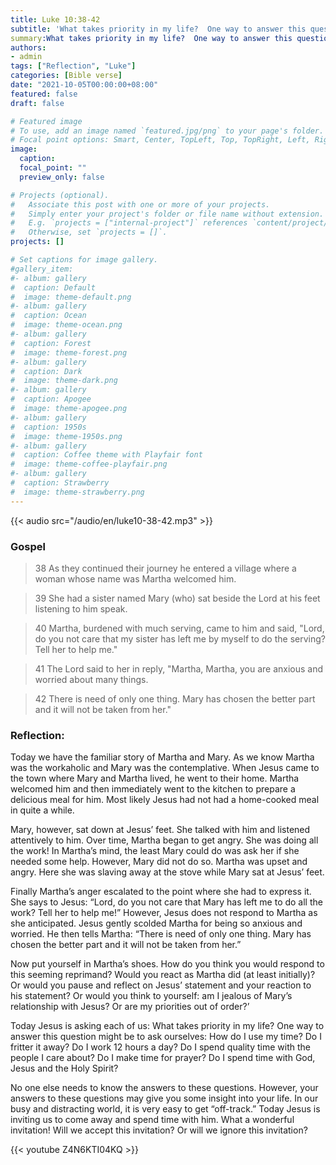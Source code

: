 ```yaml
---
title: Luke 10:38-42
subtitle: 'What takes priority in my life?  One way to answer this question might be to ask ourselves: How do I use my time?  Do I fritter it away?  Do I work 12 hours a day?  Do I spend quality time with the people I care about?  Do I make time for prayer?  Do I spend time with God, Jesus and the Holy Spirit?'
summary:What takes priority in my life?  One way to answer this question might be to ask ourselves: How do I use my time?  Do I fritter it away?  Do I work 12 hours a day?  Do I spend quality time with the people I care about?  Do I make time for prayer?  Do I spend time with God, Jesus and the Holy Spirit?'
authors:
- admin
tags: ["Reflection", "Luke"]
categories: [Bible verse]
date: "2021-10-05T00:00:00+08:00"
featured: false
draft: false

# Featured image
# To use, add an image named `featured.jpg/png` to your page's folder.
# Focal point options: Smart, Center, TopLeft, Top, TopRight, Left, Right, BottomLeft, Bottom, BottomRight
image:
  caption:
  focal_point: ""
  preview_only: false

# Projects (optional).
#   Associate this post with one or more of your projects.
#   Simply enter your project's folder or file name without extension.
#   E.g. `projects = ["internal-project"]` references `content/project/deep-learning/index.md`.
#   Otherwise, set `projects = []`.
projects: []

# Set captions for image gallery.
#gallery_item:
#- album: gallery
#  caption: Default
#  image: theme-default.png
#- album: gallery
#  caption: Ocean
#  image: theme-ocean.png
#- album: gallery
#  caption: Forest
#  image: theme-forest.png
#- album: gallery
#  caption: Dark
#  image: theme-dark.png
#- album: gallery
#  caption: Apogee
#  image: theme-apogee.png
#- album: gallery
#  caption: 1950s
#  image: theme-1950s.png
#- album: gallery
#  caption: Coffee theme with Playfair font
#  image: theme-coffee-playfair.png
#- album: gallery
#  caption: Strawberry
#  image: theme-strawberry.png
---
```


{{< audio src="/audio/en/luke10-38-42.mp3" >}}

### Gospel
> 38 As they continued their journey he entered a village where a woman whose name was Martha welcomed him.

> 39 She had a sister named Mary (who) sat beside the Lord at his feet listening to him speak.

> 40 Martha, burdened with much serving, came to him and said, "Lord, do you not care that my sister has left me by myself to do the serving? Tell her to help me."

> 41 The Lord said to her in reply, "Martha, Martha, you are anxious and worried about many things.

> 42 There is need of only one thing. Mary has chosen the better part and it will not be taken from her."

### Reflection:
Today we have the familiar story of Martha and Mary.  As we know Martha was the workaholic and Mary was the contemplative.  When Jesus came to the town where Mary and Martha lived, he went to their home.  Martha welcomed him and then immediately went to the kitchen to prepare a delicious meal for him.  Most likely Jesus had not had a home-cooked meal in quite a while.

Mary, however, sat down at Jesus’ feet.  She talked with him and listened attentively to him.  Over time, Martha began to get angry.  She was doing all the work!  In Martha’s mind, the least Mary could do was ask her if she needed some help.  However, Mary did not do so.  Martha was upset and angry.  Here she was slaving away at the stove while Mary sat at Jesus’ feet.

Finally Martha’s anger escalated to the point where she had to express it.  She says to Jesus: “Lord, do you not care that Mary has left me to do all the work?  Tell her to help me!”  However, Jesus does not respond to Martha as she anticipated.  Jesus gently scolded Martha for being so anxious and worried.  He then tells Martha: “There is need of only one thing.  Mary has chosen the better part and it will not be taken from her.”

Now put yourself in Martha’s shoes.  How do you think you would respond to this seeming reprimand?  Would you react as Martha did (at least initially)?  Or would you pause and reflect on Jesus’ statement and your reaction to his statement?  Or would you think to yourself: am I jealous of Mary’s relationship with Jesus?  Or are my priorities out of order?’

Today Jesus is asking each of us: What takes priority in my life?  One way to answer this question might be to ask ourselves: How do I use my time?  Do I fritter it away?  Do I work 12 hours a day?  Do I spend quality time with the people I care about?  Do I make time for prayer?  Do I spend time with God, Jesus and the Holy Spirit?

No one else needs to know the answers to these questions.  However, your answers to these questions may give you some insight into your life.  In our busy and distracting world, it is very easy to get “off-track.”  Today Jesus is inviting us to come away and spend time with him.  What a wonderful invitation!  Will we accept this invitation?  Or will we ignore this invitation?

{{< youtube Z4N6KTI04KQ >}}
